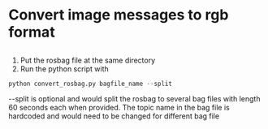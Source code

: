 # Convert image messages to rgb format

##
1. Put the rosbag file at the same directory
2. Run the python script with
```python
python convert_rosbag.py bagfile_name --split
```

--split is optional and would split the rosbag to several bag files with length 60 seconds each when provided.
The topic name in the bag file is hardcoded and would need to be changed for different bag file
